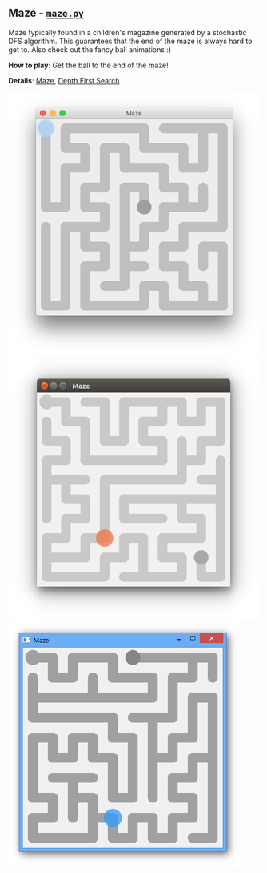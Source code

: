 
## Maze - [`maze.py`](maze.py)

Maze typically found in a children's magazine generated by a stochastic DFS algorithm. This guarantees that the end of
the maze is always hard to get to. Also check out the fancy ball animations :)

__How to play__: Get the ball to the end of the maze!

__Details__: [Maze](https://en.wikipedia.org/wiki/Maze),
             [Depth First Search](https://en.wikipedia.org/wiki/Depth-first_search)

<img src="screenshot-mac.png" alt="Maze (MacOS)">
<img src="screenshot-lnx.png" alt="Maze (Ubuntu)">
<img src="screenshot-win.png" alt="Maze (Windows)">
